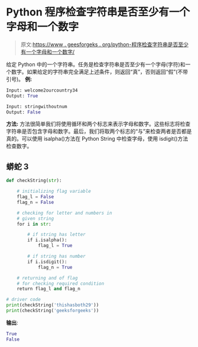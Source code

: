 # Python 程序检查字符串是否至少有一个字母和一个数字

> 原文:[https://www . geesforgeks . org/python-程序检查字符串是否至少有一个字母和一个数字/](https://www.geeksforgeeks.org/python-program-to-check-if-a-string-has-at-least-one-letter-and-one-number/)

给定 Python 中的一个字符串。任务是检查字符串是否至少有一个字母(字符)和一个数字。如果给定的字符串完全满足上述条件，则返回“真”，否则返回“假”(不带引号)。
**例:**

```py
Input: welcome2ourcountry34
Output: True

Input: stringwithoutnum
Output: False
```

**方法:**
方法很简单我们将使用循环和两个标志来表示字母和数字。这些标志将检查字符串是否包含字母和数字。最后，我们将取两个标志的“与”来检查两者是否都是真的。可以使用 isalpha()方法在 Python String 中检查字母，使用 isdigit()方法检查数字。

## 蟒蛇 3

```py
def checkString(str):

    # initializing flag variable
    flag_l = False
    flag_n = False

    # checking for letter and numbers in
    # given string
    for i in str:

        # if string has letter
        if i.isalpha():
            flag_l = True

        # if string has number
        if i.isdigit():
            flag_n = True

    # returning and of flag
    # for checking required condition
    return flag_l and flag_n

# driver code
print(checkString('thishasboth29'))
print(checkString('geeksforgeeks'))
```

**输出**:

```py
True
False
```